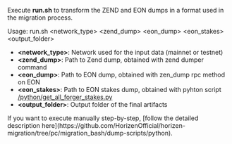 Execute **run.sh**  to transform the ZEND and EON dumps in a format used in the migration process. <br/>

<p>

Usage: run.sh <network_type> <zend_dump> <eon_dump> <eon_stakes> <output_folder><br/>
  - **<network_type>**: Network used for the input data (mainnet or testnet) <br/>
  - **<zend_dump>**: Path to Zend dump, obtained with zend dumper command<br/>
  - **<eon_dump>**: Path to EON dump, obtained with zen_dump rpc method on EON<br/>
  - **<eon_stakes>**: Path to EON stakes dump, obtained with pyhton script [/python/get_all_forger_stakes.py](https://github.com/HorizenOfficial/horizen-migration/blob/pc/migration_bash/dump-scripts/python/get_all_forger_stakes.py)<br/>
  - **<output_folder>**: Output folder of the final artifacts<br/>

</p>

<p>
If you want to execute manually step-by-step, [follow the detailed description here](https://github.com/HorizenOfficial/horizen-migration/tree/pc/migration_bash/dump-scripts/python).
</p>